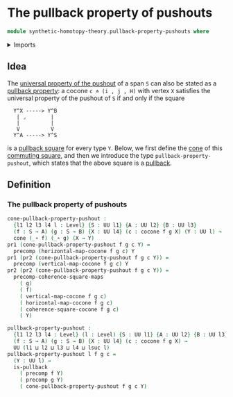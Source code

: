 # The pullback property of pushouts

```agda
module synthetic-homotopy-theory.pullback-property-pushouts where
```

<details><summary>Imports</summary>

```agda
open import foundation.commuting-squares-of-maps
open import foundation.cones-over-cospans
open import foundation.dependent-pair-types
open import foundation.function-types
open import foundation.pullbacks
open import foundation.universe-levels

open import synthetic-homotopy-theory.cocones-under-spans
```

</details>

## Idea

The
[universal property of the pushout](synthetic-homotopy-theory.universal-property-pushouts.md)
of a span `S` can also be stated as a
[pullback property](foundation-core.universal-property-pullbacks.md): a cocone
`c ≐ (i , j , H)` with vertex `X` satisfies the universal property of the
pushout of `S` if and only if the square

```text
  Y^X -----> Y^B
   | ⌟        |
   |          |
   V          V
  Y^A -----> Y^S
```

is a [pullback square](foundation.pullback-squares.md) for every type `Y`.
Below, we first define the [cone](foundation.cones-over-cospans.md) of this
[commuting square](foundation.commuting-squares-of-maps.md), and then we
introduce the type `pullback-property-pushout`, which states that the above
square is a [pullback](foundation-core.universal-property-pullbacks.md).

## Definition

### The pullback property of pushouts

```agda
cone-pullback-property-pushout :
  {l1 l2 l3 l4 l : Level} {S : UU l1} {A : UU l2} {B : UU l3}
  (f : S → A) (g : S → B) {X : UU l4} (c : cocone f g X) (Y : UU l) →
  cone (_∘ f) (_∘ g) (X → Y)
pr1 (cone-pullback-property-pushout f g c Y) =
  precomp (horizontal-map-cocone f g c) Y
pr1 (pr2 (cone-pullback-property-pushout f g c Y)) =
  precomp (vertical-map-cocone f g c) Y
pr2 (pr2 (cone-pullback-property-pushout f g c Y)) =
  precomp-coherence-square-maps
    ( g)
    ( f)
    ( vertical-map-cocone f g c)
    ( horizontal-map-cocone f g c)
    ( coherence-square-cocone f g c)
    ( Y)

pullback-property-pushout :
  {l1 l2 l3 l4 : Level} (l : Level) {S : UU l1} {A : UU l2} {B : UU l3}
  (f : S → A) (g : S → B) {X : UU l4} (c : cocone f g X) →
  UU (l1 ⊔ l2 ⊔ l3 ⊔ l4 ⊔ lsuc l)
pullback-property-pushout l f g c =
  (Y : UU l) →
  is-pullback
    ( precomp f Y)
    ( precomp g Y)
    ( cone-pullback-property-pushout f g c Y)
```
